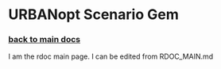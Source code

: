 # URBANopt Scenario Gem

### [back to main docs](../)

I am the rdoc main page. I can be edited from RDOC_MAIN.md